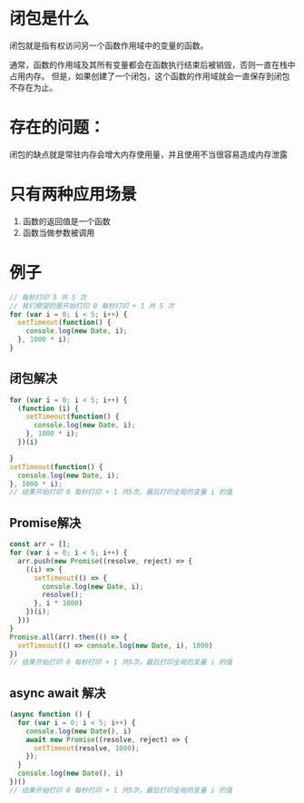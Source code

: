 # 闭包是什么

闭包就是指有权访问另一个函数作用域中的变量的函数。

通常，函数的作用域及其所有变量都会在函数执行结束后被销毁，否则一直在栈中占用内存。
但是，如果创建了一个闭包，这个函数的作用域就会一直保存到闭包不存在为止。


# 存在的问题：

闭包的缺点就是常驻内存会增大内存使用量，并且使用不当很容易造成内存泄露


# 只有两种应用场景

1. 函数的返回值是一个函数
2. 函数当做参数被调用



# 例子
```js
// 每秒打印 5 共 5 次
// 我们期望的是开始打印 0 每秒打印 + 1 共 5 次
for (var i = 0; i < 5; i++) {
  setTimeout(function() {
    console.log(new Date, i);
  }, 1000 * i);
}
```

## 闭包解决
```js
for (var i = 0; i < 5; i++) {
  (function (i) {
    setTimeout(function() {
      console.log(new Date, i);
    }, 1000 * i);
  })(i)

}
setTimeout(function() {
  console.log(new Date, i);
}, 1000 * i);
// 结果开始打印 0 每秒打印 + 1 共5次，最后打印全局的变量 i 的值
```

## Promise解决
```js
const arr = [];
for (var i = 0; i < 5; i++) {
  arr.push(new Promise((resolve, reject) => {
    ((i) => {
      setTimeout(() => {
        console.log(new Date, i);
        resolve();
      }, i * 1000)
    })(i);
  }))
}
Promise.all(arr).then(() => {
  setTimeout(() => console.log(new Date, i), 1000)
})
// 结果开始打印 0 每秒打印 + 1 共5次，最后打印全局的变量 i 的值
```

## async await 解决
```js
(async function () {
  for (var i = 0; i < 5; i++) {
    console.log(new Date(), i)
    await new Promise((resolve, reject) => {
      setTimeout(resolve, 1000);
    });
  }
  console.log(new Date(), i)
})()
// 结果开始打印 0 每秒打印 + 1 共5次，最后打印全局的变量 i 的值
```
